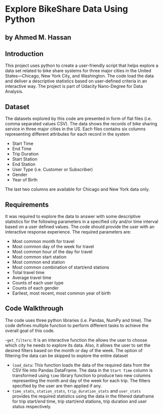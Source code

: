 # Explore BikeShare Data Using Python
## by Ahmed M. Hassan

## Introduction

This project uses python to create a user-friendly script that helps explore a data set related to bike share systems for three major cities in the United States—Chicago, New York City, and Washington. The code load the data and deliver a descriptive statistics based on user-defined criteria in an interactive way. The project is part of Udacity Nano-Degree for Data Analysis.

## Dataset

 The datasets explored by this code are presented in form of flat files (i.e. comma separated values CSV). The data shows the records of bike sharing service in three major cities in the US. Each files contains six columns representing different attributes for each record in the system
 - Start Time
 - End Time
 - Trip Duration
 - Start Station
 - End Station 
 - User Type (i.e. Customer or Subscriber)
 - Gender
 - Year of Birth
 
 The last two columns are available for Chicago and New York data only. 
 
 ## Requirements
 
 It was required to explore the data to answer with some descriptive statistics for the following parameters in a specified city and/or time interval based on a user defined values. The code should provide the user with an interactive response experience. The required parameters are:
 
 
 - Most common month for travel
 - Most common day of the week for travel
 - Most common hour of the day for travel
 - Most common start station 
 - Most common end station 
 - Most common combination of start/end stations
 - Total travel time 
 - Average travel time
 - Counts of each user type
 - Counts of each gender
 - Earliest, most recent, most common year of birth 
 
 ## Code Walkthrough
 
 The code uses three python libraries (i.e. Pandas, NumPy and time). The code defines multiple function to perform different tasks to achieve the overall goal of this code.
 
 -`get_filters`: It is an interactive function the allows the user to choose which city he needs to explore its data. Also, it allows the user to set the desired filters based on the month or day of the week. The option of filtering the data can be skipped to explore the entire dataset
 - `load_data`: This function loads the data of the required data from the CSV file into Pandas DataFrame. The data in the `Start Time` column is transformed using `time` library function to produce two new columns representing the month and day of the week for each trip. The filters specified by the user are then applied if any.
 - `time_stats`, `station_stats`, `trip_duration_stats` and `user_stats` provides the required statistics using the data in the filtered dataframe for trip start/end time, trip start/end stations, trip duration and user status respectively.
 